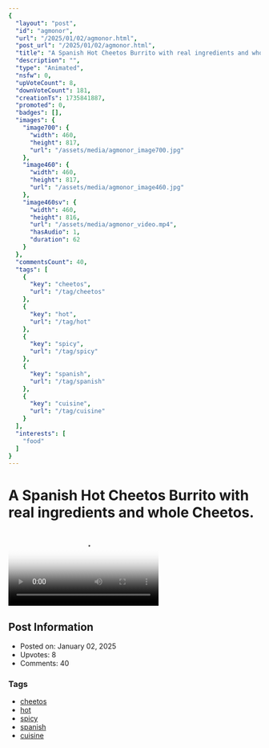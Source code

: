 ```yaml
---
{
  "layout": "post",
  "id": "agmonor",
  "url": "/2025/01/02/agmonor.html",
  "post_url": "/2025/01/02/agmonor.html",
  "title": "A Spanish Hot Cheetos Burrito with real ingredients and whole Cheetos.",
  "description": "",
  "type": "Animated",
  "nsfw": 0,
  "upVoteCount": 8,
  "downVoteCount": 181,
  "creationTs": 1735841887,
  "promoted": 0,
  "badges": [],
  "images": {
    "image700": {
      "width": 460,
      "height": 817,
      "url": "/assets/media/agmonor_image700.jpg"
    },
    "image460": {
      "width": 460,
      "height": 817,
      "url": "/assets/media/agmonor_image460.jpg"
    },
    "image460sv": {
      "width": 460,
      "height": 816,
      "url": "/assets/media/agmonor_video.mp4",
      "hasAudio": 1,
      "duration": 62
    }
  },
  "commentsCount": 40,
  "tags": [
    {
      "key": "cheetos",
      "url": "/tag/cheetos"
    },
    {
      "key": "hot",
      "url": "/tag/hot"
    },
    {
      "key": "spicy",
      "url": "/tag/spicy"
    },
    {
      "key": "spanish",
      "url": "/tag/spanish"
    },
    {
      "key": "cuisine",
      "url": "/tag/cuisine"
    }
  ],
  "interests": [
    "food"
  ]
}
---
```


# A Spanish Hot Cheetos Burrito with real ingredients and whole Cheetos.

<video controls playsinline loop poster="/assets/media/agmonor_image460.jpg">
  <source src="/assets/media/agmonor_video.mp4" type="video/mp4">
  Your browser does not support the video tag.
</video>

## Post Information

- Posted on: January 02, 2025
- Upvotes: 8
- Comments: 40

### Tags

- [cheetos](/tag/cheetos)
- [hot](/tag/hot)
- [spicy](/tag/spicy)
- [spanish](/tag/spanish)
- [cuisine](/tag/cuisine)
